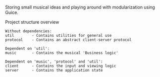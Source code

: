Storing small musical ideas and playing around with modularization using Guice.

Project structure overview
```
Without dependencies:
util        - Contains utilities for general use
protocol    - Contains an abstract client-server protocol

Dependent on 'util':
music       - Contains the musical 'Business logic'

Dependent on 'music', 'protocol' and 'util':
client      - Contains the input and viewing logic
server      - Contains the application state
```